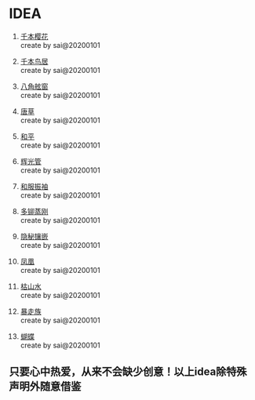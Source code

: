 # IDEA

1. [千本樱花](1.md)  
create by sai@20200101

2. [千本鸟居](2.md)  
create by sai@20200101

3. [八角舷窗](3.md)  
create by sai@20200101

4. [唐草](4.md)  
create by sai@20200101

5. [和平](5.md)  
create by sai@20200101

6. [辉光管](6.md)  
create by sai@20200101

7. [和服振袖](7.md)  
create by sai@20200101

8. [多铆蒸刚](8.md)  
create by sai@20200101

9. [隐秘镶嵌](9.md)  
create by sai@20200101

10. [凤凰](10.md)  
create by sai@20200101

11. [枯山水](11.md)  
create by sai@20200101

12. [暴走族](12.md)  
create by sai@20200101

13. [蝴蝶](13.md)  
create by sai@20200101

## 只要心中热爱，从来不会缺少创意！以上idea除特殊声明外随意借鉴
